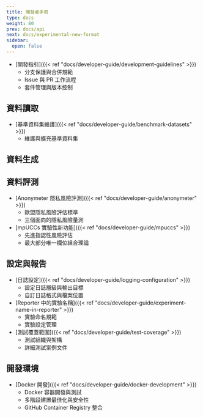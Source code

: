 ```yaml
---
title: 開發者手冊
type: docs
weight: 80
prev: docs/api
next: docs/experimental-new-format
sidebar:
  open: false
---
```



- [開發指引]({{< ref "docs/developer-guide/development-guidelines" >}})
  - 分支保護與合併規範
  - Issue 與 PR 工作流程
  - 套件管理與版本控制

## 資料讀取
- [基準資料集維護]({{< ref "docs/developer-guide/benchmark-datasets" >}})
  - 維護與擴充基準資料集

## 資料生成

## 資料評測
- [Anonymeter 隱私風險評測]({{< ref "docs/developer-guide/anonymeter" >}})
  - 歐盟隱私風險評估標準
  - 三個面向的隱私風險量測
- [mpUCCs 實驗性新功能]({{< ref "docs/developer-guide/mpuccs" >}})
  - 先進指認性風險評估
  - 最大部分唯一欄位組合理論

## 設定與報告
- [日誌設定]({{< ref "docs/developer-guide/logging-configuration" >}})
  - 設定日誌層級與輸出目標
  - 自訂日誌格式與檔案位置
- [Reporter 中的實驗名稱]({{< ref "docs/developer-guide/experiment-name-in-reporter" >}})
  - 實驗命名規範
  - 實驗設定管理
- [測試覆蓋範圍]({{< ref "docs/developer-guide/test-coverage" >}})
  - 測試組織與架構
  - 詳細測試案例文件

## 開發環境
- [Docker 開發]({{< ref "docs/developer-guide/docker-development" >}})
  - Docker 容器開發與測試
  - 多階段建置最佳化與安全性
  - GitHub Container Registry 整合